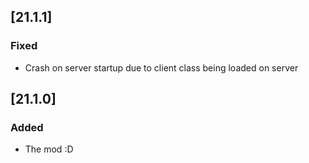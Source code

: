 ## [21.1.1]

### Fixed

- Crash on server startup due to client class being loaded on server

## [21.1.0]

### Added

- The mod :D

